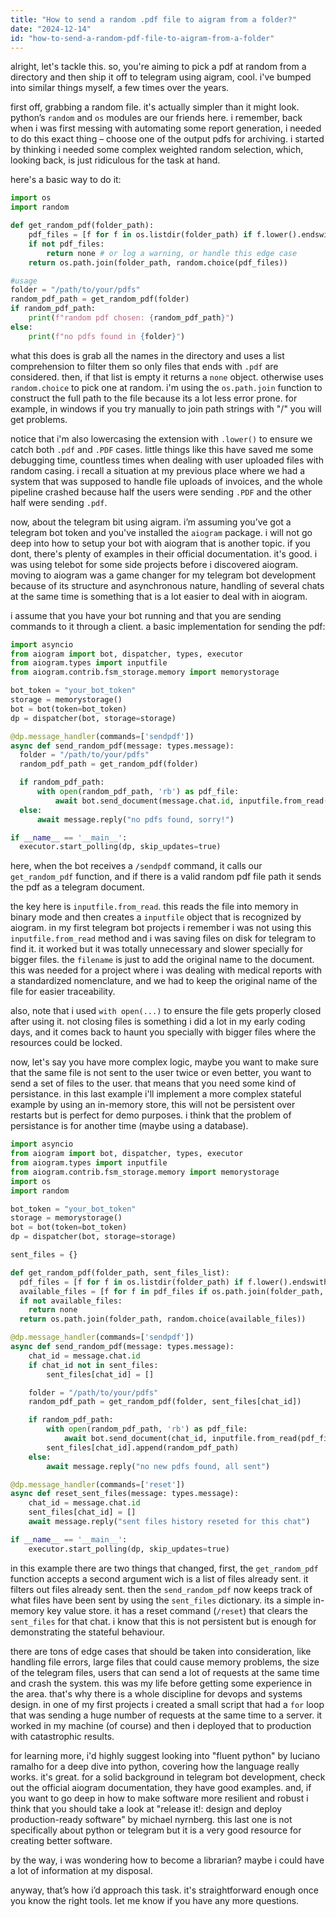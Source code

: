 ```yaml
---
title: "How to send a random .pdf file to aigram from a folder?"
date: "2024-12-14"
id: "how-to-send-a-random-pdf-file-to-aigram-from-a-folder"
---
```


alright, let's tackle this. so, you're aiming to pick a pdf at random from a directory and then ship it off to telegram using aigram, cool. i've bumped into similar things myself, a few times over the years.

first off, grabbing a random file. it's actually simpler than it might look. python’s `random` and `os` modules are our friends here. i remember, back when i was first messing with automating some report generation, i needed to do this exact thing – choose one of the output pdfs for archiving. i started by thinking i needed some complex weighted random selection, which, looking back, is just ridiculous for the task at hand.

here's a basic way to do it:

```python
import os
import random

def get_random_pdf(folder_path):
    pdf_files = [f for f in os.listdir(folder_path) if f.lower().endswith('.pdf')]
    if not pdf_files:
        return none # or log a warning, or handle this edge case
    return os.path.join(folder_path, random.choice(pdf_files))

#usage
folder = "/path/to/your/pdfs"
random_pdf_path = get_random_pdf(folder)
if random_pdf_path:
    print(f"random pdf chosen: {random_pdf_path}")
else:
    print(f"no pdfs found in {folder}")
```

what this does is grab all the names in the directory and uses a list comprehension to filter them so only files that ends with `.pdf` are considered. then, if that list is empty it returns a `none` object. otherwise uses `random.choice` to pick one at random. i'm using the `os.path.join` function to construct the full path to the file because its a lot less error prone. for example, in windows if you try manually to join path strings with "/" you will get problems.

notice that i'm also lowercasing the extension with `.lower()` to ensure we catch both `.pdf` and `.PDF` cases. little things like this have saved me some debugging time, countless times when dealing with user uploaded files with random casing. i recall a situation at my previous place where we had a system that was supposed to handle file uploads of invoices, and the whole pipeline crashed because half the users were sending `.PDF` and the other half were sending `.pdf`.

now, about the telegram bit using aigram. i’m assuming you’ve got a telegram bot token and you've installed the `aiogram` package. i will not go deep into how to setup your bot with aiogram that is another topic. if you dont, there's plenty of examples in their official documentation. it's good. i was using telebot for some side projects before i discovered aiogram. moving to aiogram was a game changer for my telegram bot development because of its structure and asynchronous nature, handling of several chats at the same time is something that is a lot easier to deal with in aiogram.

i assume that you have your bot running and that you are sending commands to it through a client. a basic implementation for sending the pdf:

```python
import asyncio
from aiogram import bot, dispatcher, types, executor
from aiogram.types import inputfile
from aiogram.contrib.fsm_storage.memory import memorystorage

bot_token = "your_bot_token"
storage = memorystorage()
bot = bot(token=bot_token)
dp = dispatcher(bot, storage=storage)

@dp.message_handler(commands=['sendpdf'])
async def send_random_pdf(message: types.message):
  folder = "/path/to/your/pdfs"
  random_pdf_path = get_random_pdf(folder)

  if random_pdf_path:
      with open(random_pdf_path, 'rb') as pdf_file:
          await bot.send_document(message.chat.id, inputfile.from_read(pdf_file, filename=os.path.basename(random_pdf_path)))
  else:
      await message.reply("no pdfs found, sorry!")

if __name__ == '__main__':
  executor.start_polling(dp, skip_updates=true)
```
here, when the bot receives a `/sendpdf` command, it calls our `get_random_pdf` function, and if there is a valid random pdf file path it sends the pdf as a telegram document.

the key here is `inputfile.from_read`. this reads the file into memory in binary mode and then creates a `inputfile` object that is recognized by aiogram. in my first telegram bot projects i remember i was not using this `inputfile.from_read` method and i was saving files on disk for telegram to find it. it worked but it was totally unnecessary and slower specially for bigger files. the `filename` is just to add the original name to the document. this was needed for a project where i was dealing with medical reports with a standardized nomenclature, and we had to keep the original name of the file for easier traceability.

also, note that i used `with open(...)` to ensure the file gets properly closed after using it. not closing files is something i did a lot in my early coding days, and it comes back to haunt you specially with bigger files where the resources could be locked.

now, let's say you have more complex logic, maybe you want to make sure that the same file is not sent to the user twice or even better, you want to send a set of files to the user. that means that you need some kind of persistance. in this last example i'll implement a more complex stateful example by using an in-memory store, this will not be persistent over restarts but is perfect for demo purposes. i think that the problem of persistance is for another time (maybe using a database).

```python
import asyncio
from aiogram import bot, dispatcher, types, executor
from aiogram.types import inputfile
from aiogram.contrib.fsm_storage.memory import memorystorage
import os
import random

bot_token = "your_bot_token"
storage = memorystorage()
bot = bot(token=bot_token)
dp = dispatcher(bot, storage=storage)

sent_files = {}

def get_random_pdf(folder_path, sent_files_list):
  pdf_files = [f for f in os.listdir(folder_path) if f.lower().endswith('.pdf')]
  available_files = [f for f in pdf_files if os.path.join(folder_path, f) not in sent_files_list]
  if not available_files:
    return none
  return os.path.join(folder_path, random.choice(available_files))

@dp.message_handler(commands=['sendpdf'])
async def send_random_pdf(message: types.message):
    chat_id = message.chat.id
    if chat_id not in sent_files:
        sent_files[chat_id] = []

    folder = "/path/to/your/pdfs"
    random_pdf_path = get_random_pdf(folder, sent_files[chat_id])

    if random_pdf_path:
        with open(random_pdf_path, 'rb') as pdf_file:
            await bot.send_document(chat_id, inputfile.from_read(pdf_file, filename=os.path.basename(random_pdf_path)))
        sent_files[chat_id].append(random_pdf_path)
    else:
        await message.reply("no new pdfs found, all sent")

@dp.message_handler(commands=['reset'])
async def reset_sent_files(message: types.message):
    chat_id = message.chat.id
    sent_files[chat_id] = []
    await message.reply("sent files history reseted for this chat")

if __name__ == '__main__':
    executor.start_polling(dp, skip_updates=true)
```

in this example there are two things that changed, first, the `get_random_pdf` function accepts a second argument wich is a list of files already sent. it filters out files already sent. then the `send_random_pdf` now keeps track of what files have been sent by using the `sent_files` dictionary. its a simple in-memory key value store. it has a reset command (`/reset`) that clears the `sent_files` for that chat. i know that this is not persistent but is enough for demonstrating the stateful behaviour.

there are tons of edge cases that should be taken into consideration, like handling file errors, large files that could cause memory problems, the size of the telegram files, users that can send a lot of requests at the same time and crash the system. this was my life before getting some experience in the area. that's why there is a whole discipline for devops and systems design. in one of my first projects i created a small script that had a `for` loop that was sending a huge number of requests at the same time to a server. it worked in my machine (of course) and then i deployed that to production with catastrophic results.

for learning more, i'd highly suggest looking into "fluent python" by luciano ramalho for a deep dive into python, covering how the language really works. it's great. for a solid background in telegram bot development, check out the official aiogram documentation, they have good examples. and, if you want to go deep in how to make software more resilient and robust i think that you should take a look at "release it!: design and deploy production-ready software" by michael nyrnberg. this last one is not specifically about python or telegram but it is a very good resource for creating better software.

by the way, i was wondering how to become a librarian? maybe i could have a lot of information at my disposal.

anyway, that’s how i’d approach this task. it's straightforward enough once you know the right tools. let me know if you have any more questions.
